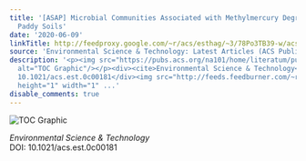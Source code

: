 ```yaml
---
title: '[ASAP] Microbial Communities Associated with Methylmercury Degradation in
  Paddy Soils'
date: '2020-06-09'
linkTitle: http://feedproxy.google.com/~r/acs/esthag/~3/78Po3TB39-w/acs.est.0c00181
source: 'Environmental Science & Technology: Latest Articles (ACS Publications)'
description: '<p><img src="https://pubs.acs.org/na101/home/literatum/publisher/achs/journals/content/esthag/0/esthag.ahead-of-print/acs.est.0c00181/20200609/images/medium/es0c00181_0005.gif"
  alt="TOC Graphic"/></p><div><cite>Environmental Science & Technology</cite></div><div>DOI:
  10.1021/acs.est.0c00181</div><img src="http://feeds.feedburner.com/~r/acs/esthag/~4/78Po3TB39-w"
  height="1" width="1" ...'
disable_comments: true
---
```

<p><img src="https://pubs.acs.org/na101/home/literatum/publisher/achs/journals/content/esthag/0/esthag.ahead-of-print/acs.est.0c00181/20200609/images/medium/es0c00181_0005.gif" alt="TOC Graphic"/></p><div><cite>Environmental Science & Technology</cite></div><div>DOI: 10.1021/acs.est.0c00181</div><img src="http://feeds.feedburner.com/~r/acs/esthag/~4/78Po3TB39-w" height="1" width="1" ...